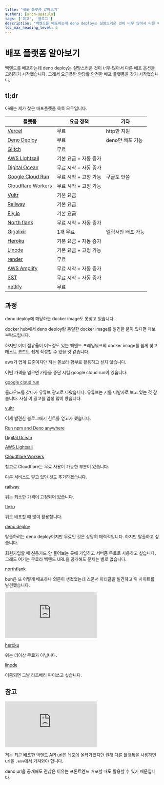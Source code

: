 ```yaml
---
title: '배포 플랫폼 알아보기'
authors: [arch-spatula]
tags: ['회고', '블로그']
description: '백엔드를 배포하는데 deno deploy는 실망스러운 것이 너무 많아서 다른 배포 옵션을 고려하기 시작했습니다. '
toc_max_heading_level: 6
---
```


# 배포 플랫폼 알아보기

백엔드를 배포하는데 deno deploy는 실망스러운 것이 너무 많아서 다른 배포 옵션을 고려하기 시작했습니다. 그래서 요금폭탄 안당할 안전한 배포 플랫폼을 찾기 시작했습니다.

<!--truncate-->

## tl;dr

아래는 제가 찾은 배포플랫폼 목록 모두입니다.

| 플랫폼                                                 | 요금 정책             | 기타               |
| ------------------------------------------------------ | --------------------- | ------------------ |
| [Vercel](https://vercel.com/)                          | 무료                  | http만 지원        |
| [Deno Deploy](https://deno.com/deploy)                 | 무료                  | deno만 배포 가능   |
| [Glitch](https://glitch.com/)                          | 무료                  |                    |
| [AWS Lightsail](https://aws.amazon.com/ko/lightsail/)  | 기본 요금 + 자동 증가 |                    |
| [Digital Ocean](https://www.digitalocean.com/)         | 무료 시작 + 자동 증가 |                    |
| [Google Cloud Run](https://cloud.google.com/run?hl=ko) | 무료 시작 + 고정 가능 | 구글도 안씀        |
| [Cloudflare Workers](https://workers.cloudflare.com/)  | 무료 시작 + 고정 가능 |                    |
| [Vultr](https://www.vultr.com/)                        | 기본 요금             |                    |
| [Railway](https://railway.app/)                        | 기본 요금             |                    |
| [Fly.io](https://fly.io/)                              | 기본 요금             |                    |
| [North flank](https://northflank.com/)                 | 무료 시작 + 자동 증가 |                    |
| [Gigalixir](https://www.gigalixir.com/)                | 1개 무료              | 엘릭서만 배포 가능 |
| [Heroku](https://www.heroku.com/)                      | 기본 요금 + 자동 증가 |                    |
| [Linode](https://www.linode.com/)                      | 기본 요금 + 고정 가능 |                    |
| [render](https://render.com/)                          | 무료                  |                    |
| [AWS Amplify](https://aws.amazon.com/ko/amplify/)      | 무료 시작 + 자동 증가 |                    |
| [SST](https://sst.dev/)                                | 무료 시작 + 자동 증가 |                    |
| [netlify](https://www.netlify.com/)                    | 무료                  |                    |

## 과정

deno deploy에 해당하는 docker image도 못찾고 있습니다.

docker hub에서 deno deploy랑 동일한 docker image를 발견한 분이 있다면 제보부탁드립니다.

하지만 이미 점유율이 어느정도 있는 백엔드 프레임워크의 docker image를 쉽게 찾고 테스트 코드도 쉽게 작성할 수 있을 것 같습니다.

aws가 업계 표준이지만 저는 쫄보라 함부로 활용하고 싶지 않습니다.

어떤 가격을 넘으면 가동을 중단 시킬 google cloud run이 있습니다.

[google cloud run](https://cloud.google.com/run?hl=ko)

클라우드를 찾다가 유튜브 광고로 나왔습니다. 유튜브는 저를 디발자로 보고 있는 것 같습니다. 사실 이 광고를 엄청 많이 봤습니다.

[vultr](https://www.vultr.com/)

어제 발견한 블로그에서 힌트를 얻고자 했습니다.

[Run npm and Deno anywhere](https://deno.com/blog/npm-and-deno-anywhere#google-cloud-run)

[Digital Ocean](https://www.digitalocean.com/)

[AWS Lightsail](https://aws.amazon.com/ko/lightsail/)

[Cloudflare Workers](https://workers.cloudflare.com/)

참고로 Cloudflare는 무료 사용이 가능한 부분이 있습니다.

다른 서비스도 알고 있던 것도 추가하겠습니다.

[railway](https://railway.app/)

위는 최소한 가격이 고정되어 있습니다.

[fly.io](https://fly.io/)

위도 배포할 때 많이 활용합니다.

[deno deploy](https://deno.com/deploy)

탈출하려는 deno deploy이지만 무료인 것은 상당히 매력적입니다. 하지만 탈출하고 싶습니다.

회원가입할 때 신용카드 안 물어보는 곳에 가입하고 서버좀 무료로 사용하고 싶습니다. 그래도 여기는 무료라 백엔드 URL을 공개해도 문제는 별로 없습니다.

[northflank](https://northflank.com/)

bun은 또 어떻게 배포하나 의문이 생겼었는데 스폰서 아티클을 발견하고 위 사이트를 발견했습니다.

<iframe class="codepen" src="https://www.youtube.com/embed/ciF7WZXmpjU" title="There ain't no such thing as a 'free' tier" frameborder="0" allow="accelerometer; autoplay; clipboard-write; encrypted-media; gyroscope; picture-in-picture; web-share" allowfullscreen></iframe>

[heroku](https://www.heroku.com/)

위는 더이상 무료가 아닙니다.

[linode](https://www.linode.com/)

이쯤되면 그냘 라즈베리 파이쓰고 싶습니다.

## 참고

<iframe class="codepen" src="https://www.youtube.com/embed/N6lYcXjd4pg" title="How to Burn Money in the Cloud // Avoid AWS, GCP, Azure Cost Disasters" frameborder="0" allow="accelerometer; autoplay; clipboard-write; encrypted-media; gyroscope; picture-in-picture; web-share" allowfullscreen></iframe>

저는 최근 배포한 백엔드 API url은 레포에 올라가있지만 원래 다른 플랫폼을 사용하면 url을 `.env`에서 가져와야 합니다.

deno url을 공개해도 괜찮은 이유는 프론트엔드 배포할 때도 활용할 수 있기 때문입니다.
